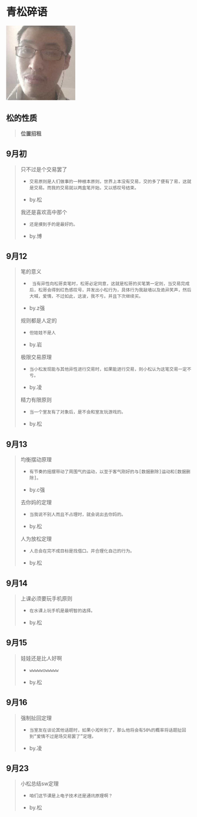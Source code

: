 # 青松碎语

<img src="assets/image-20200912233810740.png" alt="image-20200912233810740" style="zoom:50%;" />

## 松的性质

> **位置招租**

## 9月初

> 只不过是个交易罢了  
>
> - ```
>   交易原则是人们做事的一种根本原则，世界上本没有交易，交的多了便有了易，这就是交易。而我的交易就以两盒笔开始，又以感叹号结束。
>   ```
>
> - by.松
>
>   
>
> 我还是喜欢高中那个
>
> - ```
>   还是摸到手的是最好的。
>   ```
>
> - by.博

## 9月12

> 笔的意义
>
> - ```
>    当有异性向松哥卖笔时，松哥必定同意，这就是松哥的买笔第一定则，当交易完成后，松哥会得到红色感叹号，并发出小松行为，具体行为我敲墙以及诡异笑声，然后大喊，爱情，不过如此，这波，我不亏。并且下次继续买。
>   ```
>
> - by.z强
>
>   
>
> 规则都是人定的
>
> - ```
>   但娃娃不是人
>   ```
>
> - by.岩
>
>   
>
> 极限交易原理
>
> - ```
>   当小松发现能与其他异性进行交易时，如果能进行交易，则小松认为这笔交易一定不亏。
>   ```
>
> - by.凌
>
>   
>
> 精力有限原则
>
> - ```
>   当一个室友有了对象后，是不会和室友玩游戏的。
>   ```
>
> - by.松

## 9月13

> 均衡摆动原理
>
> - ```
>   有节奏的摇摆带动了周围气的运动，以至于客气刚好的与[数据删除]运动和[数据删除]。
>   ```
>
> - by.c强
>
> 
>
> 去你妈的定理
>
> - ```
>   当我说不别人而且不占理时，就会说出去你妈的。
>   ```
>
> - by.松
>
> 
>
> 人为放松定理
>
> - ```
>   人总会在完不成目标是找借口。并合理化自己的行为。
>   ```
>
> - by.松

## 9月14

> 上课必须要玩手机原则
>
> - ```
>   在水课上玩手机是最明智的选择。
>   ```
>
> - by.松

## 9月15

> 娃娃还是比人好啊
>
> - ```
>   wwwwwowwwww
>   ```
>
> - by.松

## 9月16

> 强制扯回定理
>
> - ```
>   当室友在谈论其他话题时，如果小淞听到了，那么他将会有50%的概率将话题扯回到“爱情不过是场交易罢了”定理。
>   ```
>
> - by.凌

## 9月23

> 小松总结sw定理
>
> - ```
>   咱们这节课是上电子技术还是通讯原理啊？
>   ```
>
> - by.松
